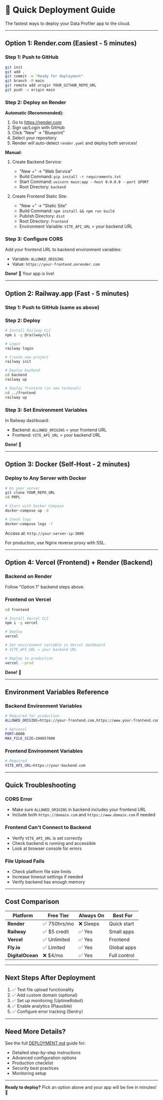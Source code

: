 # 🚀 Quick Deployment Guide

The fastest ways to deploy your Data Profiler app to the cloud.

---

## Option 1: Render.com (Easiest - 5 minutes)

### Step 1: Push to GitHub
```bash
git init
git add .
git commit -m "Ready for deployment"
git branch -M main
git remote add origin YOUR_GITHUB_REPO_URL
git push -u origin main
```

### Step 2: Deploy on Render

**Automatic (Recommended):**
1. Go to https://render.com
2. Sign up/Login with GitHub
3. Click "New" → "Blueprint"
4. Select your repository
5. Render will auto-detect `render.yaml` and deploy both services!

**Manual:**
1. Create Backend Service:
   - "New +" → "Web Service"
   - Build Command: `pip install -r requirements.txt`
   - Start Command: `uvicorn main:app --host 0.0.0.0 --port $PORT`
   - Root Directory: `backend`

2. Create Frontend Static Site:
   - "New +" → "Static Site"
   - Build Command: `npm install && npm run build`
   - Publish Directory: `dist`
   - Root Directory: `frontend`
   - Environment Variable: `VITE_API_URL` = your backend URL

### Step 3: Configure CORS
Add your frontend URL to backend environment variables:
- Variable: `ALLOWED_ORIGINS`
- Value: `https://your-frontend.onrender.com`

**Done!** 🎉 Your app is live!

---

## Option 2: Railway.app (Fast - 5 minutes)

### Step 1: Push to GitHub (same as above)

### Step 2: Deploy
```bash
# Install Railway CLI
npm i -g @railway/cli

# Login
railway login

# Create new project
railway init

# Deploy backend
cd backend
railway up

# Deploy frontend (in new terminal)
cd ../frontend
railway up
```

### Step 3: Set Environment Variables
In Railway dashboard:
- Backend: `ALLOWED_ORIGINS` = your frontend URL
- Frontend: `VITE_API_URL` = your backend URL

**Done!** 🎉

---

## Option 3: Docker (Self-Host - 2 minutes)

### Deploy to Any Server with Docker

```bash
# On your server
git clone YOUR_REPO_URL
cd PRPL

# Start with Docker Compose
docker-compose up -d

# Check logs
docker-compose logs -f
```

Access at: `http://your-server-ip:3000`

For production, use Nginx reverse proxy with SSL.

---

## Option 4: Vercel (Frontend) + Render (Backend)

### Backend on Render
Follow "Option 1" backend steps above.

### Frontend on Vercel
```bash
cd frontend

# Install Vercel CLI
npm i -g vercel

# Deploy
vercel

# Set environment variable in Vercel dashboard
# VITE_API_URL = your backend URL

# Deploy to production
vercel --prod
```

**Done!** 🎉

---

## Environment Variables Reference

### Backend Environment Variables
```bash
# Required for production
ALLOWED_ORIGINS=https://your-frontend.com,https://www.your-frontend.com

# Optional
PORT=8000
MAX_FILE_SIZE=104857600
```

### Frontend Environment Variables
```bash
# Required
VITE_API_URL=https://your-backend.com
```

---

## Quick Troubleshooting

### CORS Error
- Make sure `ALLOWED_ORIGINS` in backend includes your frontend URL
- Include both `https://domain.com` and `https://www.domain.com` if needed

### Frontend Can't Connect to Backend
- Verify `VITE_API_URL` is set correctly
- Check backend is running and accessible
- Look at browser console for errors

### File Upload Fails
- Check platform file size limits
- Increase timeout settings if needed
- Verify backend has enough memory

---

## Cost Comparison

| Platform | Free Tier | Always On | Best For |
|----------|-----------|-----------|----------|
| **Render** | ✅ 750hrs/mo | ❌ Sleeps | Quick start |
| **Railway** | ✅ $5 credit | ✅ Yes | Small apps |
| **Vercel** | ✅ Unlimited | ✅ Yes | Frontend |
| **Fly.io** | ✅ Limited | ✅ Yes | Global apps |
| **DigitalOcean** | ❌ $4/mo | ✅ Yes | Full control |

---

## Next Steps After Deployment

1. ✅ Test file upload functionality
2. ✅ Add custom domain (optional)
3. ✅ Set up monitoring (UptimeRobot)
4. ✅ Enable analytics (Plausible)
5. ✅ Configure error tracking (Sentry)

---

## Need More Details?

See the full [DEPLOYMENT.md](DEPLOYMENT.md) guide for:
- Detailed step-by-step instructions
- Advanced configuration options
- Production checklist
- Security best practices
- Monitoring setup

---

**Ready to deploy?** Pick an option above and your app will be live in minutes! 🚀


